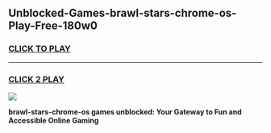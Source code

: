
## Unblocked-Games-brawl-stars-chrome-os-Play-Free-180w0
<h3>
<a href="https://premium76.site?title=brawl-stars-chrome-os&ref=18A">CLICK TO PLAY</a></h3>
<hr>

<h3>
<a href="https://premium76.site?title=brawl-stars-chrome-os&ref=18A">CLICK 2 PLAY</a>
  
</h3>

<a href="https://premium76.site?title=brawl-stars-chrome-os&ref=18A"><img src="https://clearcache.store/games.png"></a>


**brawl-stars-chrome-os games unblocked: Your Gateway to Fun and Accessible Online Gaming**
